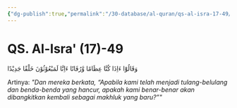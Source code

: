 ```yaml
---
{"dg-publish":true,"permalink":"/30-database/al-quran/qs-al-isra-17-49/"}
---
```



# QS. Al-Isra' (17)-49
وَقَالُوْٓا ءَاِذَا كُنَّا عِظَامًا وَّرُفَاتًا ءَاِنَّا لَمَبْعُوْثُوْنَ خَلْقًا جَدِيْدًا 

Artinya: *"Dan mereka berkata, “Apabila kami telah menjadi tulang-belulang dan benda-benda yang hancur, apakah kami benar-benar akan dibangkitkan kembali sebagai makhluk yang baru?”"*
